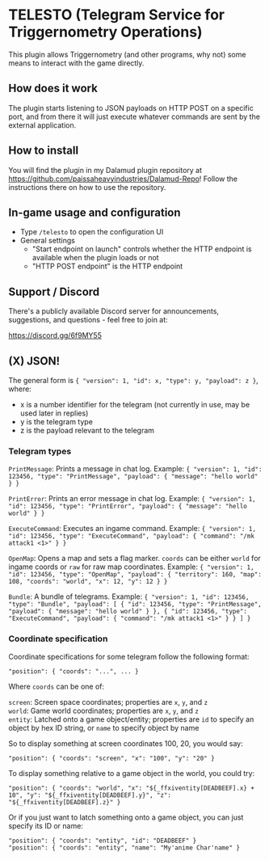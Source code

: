 # TELESTO (Telegram Service for Triggernometry Operations)

This plugin allows Triggernometry (and other programs, why not) some means to interact with the game directly.

## How does it work

The plugin starts listening to JSON payloads on HTTP POST on a specific port, and from there it will just execute whatever commands are sent by the external application.

## How to install

You will find the plugin in my Dalamud plugin repository at https://github.com/paissaheavyindustries/Dalamud-Repo! Follow the instructions there on how to use the repository.

## In-game usage and configuration

* Type `/telesto` to open the configuration UI
* General settings
  * "Start endpoint on launch" controls whether the HTTP endpoint is available when the plugin loads or not
  * "HTTP POST endpoint" is the HTTP endpoint

## Support / Discord

There's a publicly available Discord server for announcements, suggestions, and questions - feel free to join at:

https://discord.gg/6f9MY55

## (X) JSON!

The general form is `{ "version": 1, "id": x, "type": y, "payload": z }`, where:

* x is a number identifier for the telegram (not currently in use, may be used later in replies)
* y is the telegram type
* z is the payload relevant to the telegram

### Telegram types

`PrintMessage`: Prints a message in chat log.
Example: `{ "version": 1, "id": 123456, "type": "PrintMessage", "payload": { "message": "hello world" } }`

`PrintError`: Prints an error message in chat log.
Example: `{ "version": 1, "id": 123456, "type": "PrintError", "payload": { "message": "hello world" } }`

`ExecuteCommand`: Executes an ingame command.
Example: `{ "version": 1, "id": 123456, "type": "ExecuteCommand", "payload": { "command": "/mk attack1 <1>" } }`

`OpenMap`: Opens a map and sets a flag marker. `coords` can be either `world` for ingame coords or `raw` for raw map coordinates.
Example: `{ "version": 1, "id": 123456, "type": "OpenMap", "payload": { "territory": 160, "map": 108, "coords": "world", "x": 12, "y": 12 } }`

`Bundle`: A bundle of telegrams.
Example: `{ "version": 1, "id": 123456, "type": "Bundle", "payload": [ { "id": 123456, "type": "PrintMessage", "payload": { "message": "hello world" } }, { "id": 123456, "type": "ExecuteCommand", "payload": { "command": "/mk attack1 <1>" } } ] }`

### Coordinate specification

Coordinate specifications for some telegram follow the following format:

`"position": { "coords": "...", ... }`

Where `coords` can be one of:

`screen`: Screen space coordinates; properties are `x`, `y`, and `z`  
`world`: Game world coordinates; properties are `x`, `y`, and `z`  
`entity`: Latched onto a game object/entity; properties are `id` to specify an object by hex ID string, or `name` to specify object by name

So to display something at screen coordinates 100, 20, you would say:

`"position": { "coords": "screen", "x": "100", "y": "20" }`

To display something relative to a game object in the world, you could try:

`"position": { "coords": "world", "x": "${_ffxiventity[DEADBEEF].x} + 10", "y": "${_ffxiventity[DEADBEEF].y}", "z": "${_ffxiventity[DEADBEEF].z}" }`

Or if you just want to latch something onto a game object, you can just specify its ID or name:

`"position": { "coords": "entity", "id": "DEADBEEF" }`  
`"position": { "coords": "entity", "name": "My'anime Char'name" }`
